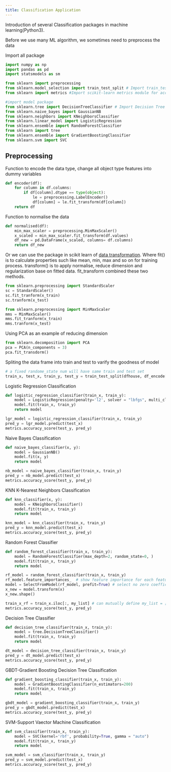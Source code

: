 ```yaml
---
title: Classification Application 
---
```

Introduction of several Classification packages in machine learning(Python3).
<!--more--> 

Before we use many ML algorithm, we sometimes need to preprocess the data

Import all package
```python
import numpy as np
import pandas as pd
import statsmodels as sm

from sklearn import preprocessing
from sklearn.model_selection import train_test_split # Import train_test_split function
from sklearn import metrics #Import scikit-learn metrics module for accuracy calculation

#import model package
from sklearn.tree import DecisionTreeClassifier # Import Decision Tree Classifier
from sklearn.naive_bayes import GaussianNB
from sklearn.neighbors import KNeighborsClassifier
from sklearn.linear_model import LogisticRegression
from sklearn.ensemble import RandomForestClassifier
from sklearn import tree
from sklearn.ensemble import GradientBoostingClassifier
from sklearn.svm import SVC
```

## Preprocessing
Function to encode the data type, change all object type features into dummy variables 
```python 
def encoder(df):
    for column in df.columns:
        if df[column].dtype == type(object):
            le = preprocessing.LabelEncoder()
            df[column] = le.fit_transform(df[column])
    return df
```
Function to normalise the data
```python
def normalised(df):
    min_max_scaler = preprocessing.MinMaxScaler()
    x_scaled = min_max_scaler.fit_transform(df.values)
    df_new = pd.DataFrame(x_scaled, columns= df.columns)
    return df_new
```

Or we can use the package in scikit learn of [data transformation](https://scikit-learn.org/stable/data_transforms.html). Where fit() is to calculate properties such like mean, min, max and so on for training process.  transform() is to apply normalise, reduce dimension and regularization base on fitted data. fit_transform combined these two methods.
```python
from sklearn.preprocessing import StandardScaler
sc = StandardScaler()
sc.fit_tranform(x_train)
sc.tranform(x_test)

from sklearn.preprocessing import MinMaxScaler
mms = MinMaxScaler()
mms.fit_tranform(x_train)
mms.tranform(x_test)
```

Using PCA as an example of reducing dimension
```python
from sklearn.decomposition import PCA
pca = PCA(n_components = 3)
pca.fit_transdorm()
```



Spliting the data frame into train and test to varify the goodness of model
```python
# a fixed randome_state num will have same train and test set 
train_x, test_x, train_y, test_y = train_test_split(dfhouse, df_encode[["prod_id"]], test_size=0.2, random_state=42)
```
Logistic Regression Classification
```python
def logistic_regression_classifier(train_x, train_y):
    model = LogisticRegression(penalty='l2', solver = "lbfgs", multi_class='auto')
    model.fit(train_x, train_y)
    return model

lgr_model = logistic_regression_classifier(train_x, train_y)
pred_y = lgr_model.predict(test_x)
metrics.accuracy_score(test_y, pred_y)
```

Naive Bayes Classification
```python
def naive_bayes_classifier(x, y):
    model = GaussianNB()
    model.fit(x, y)
    return model

nb_model = naive_bayes_classifier(train_x, train_y)
pred_y = nb_model.predict(test_x)
metrics.accuracy_score(test_y, pred_y)
```

KNN K-Nearest Neighbors Classification
```python
def knn_classifier(x, y):
    model = KNeighborsClassifier()
    model.fit(train_x, train_y)
    return model 

knn_model = knn_classifier(train_x, train_y)
pred_y = knn_model.predict(test_x)
metrics.accuracy_score(test_y, pred_y)
```

Random Forest Classifier
```python
def random_forest_classifier(train_x, train_y):
    model = RandomForestClassifier(max_depth=2, random_state=0, )
    model.fit(train_x, train_y)
    return model

rf_model = random_forest_classifier(train_x, train_y)
rf_model.feature_importances_  # show feature importance for each feature
model = SelectFromModel(rf_model, prefit=True) # select no zero coefficient features
x_new = model.transform(x)
x_new.shape()

train_x_rf = train_x.iloc[:, my_list] # can mutually define my_list = [] to select important feature
metrics.accuracy_score(test_y, pred_y)
```

Decision Tree Classifier
```python
def decision_tree_classifier(train_x, train_y):
    model = tree.DecisionTreeClassifier()
    model.fit(train_x, train_y)
    return model

dt_model = decision_tree_classifier(train_x, train_y)
pred_y = dt_model.predict(test_x)
metrics.accuracy_score(test_y, pred_y)
```

GBDT-Gradient Boosting Decision Tree Classification
```python
def gradient_boosting_classifier(train_x, train_y):
    model = GradientBoostingClassifier(n_estimators=200)
    model.fit(train_x, train_y)
    return model

gbdt_model = gradient_boosting_classifier(train_x, train_y)
pred_y = gbdt_model.predict(test_x)
metrics.accuracy_score(test_y, pred_y)
```

SVM-Support Vaector Machine Classification
```python
def svm_classifier(train_x, train_y):
    model = SVC(kernel='rbf', probability=True, gamma = "auto")
    model.fit(train_x, train_y)
    return model

svm_model = svm_classifier(train_x, train_y)
pred_y = svm_model.predict(test_x)
metrics.accuracy_score(test_y, pred_y)
```